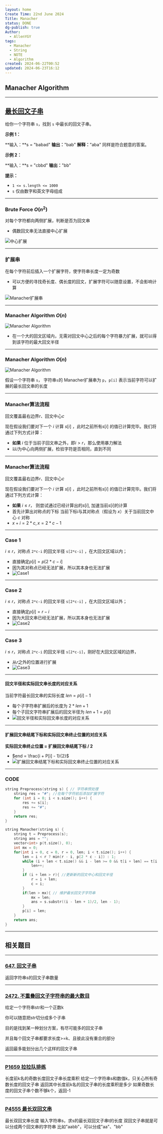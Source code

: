```yaml
---
layout: home
Create Time: 22nd June 2024
Title: Manacher
status: DONE
dg-publish: true
Author:
  - AllenYGY
tags:
  - Manacher
  - String
  - NOTE
  - Algorithm
created: 2024-06-22T00:52
updated: 2024-06-23T16:12
---
```


## Manacher Algorithm

---

## [最长回文子串](https://leetcode.cn/problems/longest-palindromic-substring/description/)

给你一个字符串 `s`，找到 `s` 中最长的回文子串。

**示例 1：**

**输入：**s = "babad"
**输出：**"bab"
**解释：**"aba" 同样是符合题意的答案。

**示例 2：**

**输入：**s = "cbbd"
**输出：**"bb"

**提示：**

- `1 <= s.length <= 1000`
- `s` 仅由数字和英文字母组成

---

### Brute Force $O(n^2)$

对每个字符都向两侧扩展，判断是否为回文串

- 偶数回文串无法直接中心扩展

![中心扩展](https://cdn.jsdelivr.net/gh/ALLENYGY/ImageSpace@master/IMAGE/Algorithm/STRING/Manacher-7.png)

---

### 扩展串

在每个字符前后插入一个扩展字符，使字符串长度一定为奇数

- 可以方便的寻找奇长度、偶长度的回文，扩展字符可以随意设置，不会影响计算

![Manacher扩展串](https://cdn.jsdelivr.net/gh/ALLENYGY/ImageSpace@master/IMAGE/Algorithm/STRING/Manacher-3.png)

---

### Manacher Algorithm $O(n)$

![Manacher Algorithm](https://cdn.jsdelivr.net/gh/ALLENYGY/ImageSpace@master/IMAGE/Algorithm/STRING/Manacher-5.png)

- 在一个大的回文区域内，无需对回文中心之后的每个字符暴力扩展，就可以得到该字符的最大回文半径

---

### Manacher Algorithm $O(n)$

![Manacher Algorithm](https://cdn.jsdelivr.net/gh/ALLENYGY/ImageSpace@master/IMAGE/Algorithm/STRING/Manacher-6.png)

假设一个字符串 `s`， 字符串`s`的 Manacher扩展串为 `p`，`p[i]` 表示当前字符可以扩展的最长回文串的长度

---

### Manacher算法流程

回文覆盖最右边界*r*、回文中心*c*

现在假设我们要对下一个 $i$ 计算 $s[i]$ ，此时之前所有$s[i]$ 的值已计算完毕。我们将通过下列方式计算：

- **如果** $i$ 位于当前子回文串之外，即$i>r$，那么使用暴力解法
- 以*i*为中心向两侧扩展，检验字符是否相同，直到不同

---

### Manacher算法流程

回文覆盖最右边界*r*、回文中心*c*

现在假设我们要对下一个 $i$ 计算 $s[i]$ ，此时之前所有$s[i]$ 的值已计算完毕。我们将通过下列方式计算：

- **如果** $i \leq r$， 则尝试通过已经计算出的$s[i]$, 加速当前$s[i]$的计算
- 首先计算出对称点的下标
  当前下标$i$与其对称点（假设为 $x$）关于当前回文中心 $c$ 对称
- $x+i=2*c, x=2*c-1$

---

### Case 1

$i \leq r$，对称点 `2*c-i` 的回文半径 `s[2*c-i]` ，在大回文区域以内；

- 直接确定$p[i] = p[2*c-i]$
- 因为其对称点已经无法扩展，所以其本身也无法扩展
- ![Case1](https://cdn.jsdelivr.net/gh/ALLENYGY/ImageSpace@master/IMAGE/Algorithm/STRING/Manacher-Case1.png)

---

### Case 2

$i \leq r$，对称点 `2*c-i`  的回文半径 `s[2*c-i]` ，在大回文区域以外；

- 直接确定$p[i] = r - i$
- 因为大回文串已经无法扩展，所以其本身也无法扩展
- ![Case2](https://cdn.jsdelivr.net/gh/ALLENYGY/ImageSpace@master/IMAGE/Algorithm/STRING/Manacher-Case2.png)

---

### Case 3

$i \leq r$，对称点 `2*c-i`  的回文半径 `s[2*c-i]`，刚好在大回文区域的边界，

- 从*r*之外的位置进行扩展
- ![Case3](https://cdn.jsdelivr.net/gh/ALLENYGY/ImageSpace@master/IMAGE/Algorithm/STRING/Manacher-Case3.png)

---

#### 回文半径和实际回文串长度的对应关系

当前字符最长回文串的实际长度 $len = p[i] - 1$

- 每个子字符串扩展后的长度为 $2 * len + 1$
- 每个子回文字符串扩展后的回文半径为 $len + 1 = p[i]$
- ![回文半径和实际回文串长度的对应关系](https://cdn.jsdelivr.net/gh/ALLENYGY/ImageSpace@master/IMAGE/Algorithm/STRING/Manacher-4.png)

---

#### 扩展回文串结尾下标和实际回文串终止位置的对应关系

**实际回文串终止位置 = 扩展回文串结尾下标 / 2**

- $end = \frac{i + P[i] - 1}{2}$
- ![扩展回文串结尾下标和实际回文串终止位置的对应关系](https://cdn.jsdelivr.net/gh/ALLENYGY/ImageSpace@master/IMAGE/Algorithm/STRING/Manacher-8.png)

---

### CODE

```cpp
string Preprocess(string s) { // 字符串预处理
	string res = "#"; //在每个字符前后添加扩展字符
	for (int i = 0; i < s.size(); i++) {
		res += s[i];
		res += "#";	
	}
	return res;
}

string Manacher(string s) {
	string t = Preprocess(s);
	string ans = "";
	vector<int> p(t.size(), 0);
	int mx = 0;
	for(int i = 0, c = 0, r = 0, len; i < t.size(); i++) {
		len = i < r ? min(r - i, p[2 * c - i]) : 1; 
		while (i + len < t.size() && i - len >= 0 && t[i + len] == t[i - len]){	// 不管是否可以扩展，都尝试扩展
			len++;
		}
		if (i + len > r){ //更新新的回文中心和回文半径
			r = i + len;
			c = i;
		}
		if(len > mx){ // 维护最长回文子字符串
			mx = len;
			ans = s.substr((i - len + 1)/2, len - 1);
		}
		p[i] = len;
	}
	return ans;
}
```

---

## 相关题目

---

### [647. 回文子串](https://leetcode.cn/problems/palindromic-substrings/)

返回字符串s的回文子串数量

---

### [2472. 不重叠回文子字符串的最大数目](https://leetcode.cn/problems/maximum-number-of-non-overlapping-palindrome-substrings/)

给定一个字符串str和一个正数k

你可以随意把str切分成多个子串

目的是找到某一种划分方案，有尽可能多的回文子串

并且每个回文子串都要求长度>=k、且彼此没有重合的部分

返回最多能划分出几个这样的回文子串

---

### [P1659 拉拉队排练](https://www.luogu.com.cn/problem/P1659)

长度前k名的奇数长度回文子串长度乘积
给定一个字符串s和数值k，只关心所有奇数长度的回文子串
返回其中长度前k名的回文子串的长度乘积是多少
如果奇数长度的回文子串个数不够k个，返回-1

---

### [P4555 最长双回文串](https://www.luogu.com.cn/problem/P4555)

最长双回文串长度
输入字符串s，求s的最长双回文子串t的长度
双回文子串就是可以分成两个回文串的字符串
比如"aabb"，可以分成"aa"、"bb"
